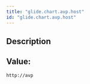 ```yaml
---
title: "glide.chart.avp.host"
id: "glide.chart.avp.host"
---
```

## Description



## Value: 
```
http://avp
```